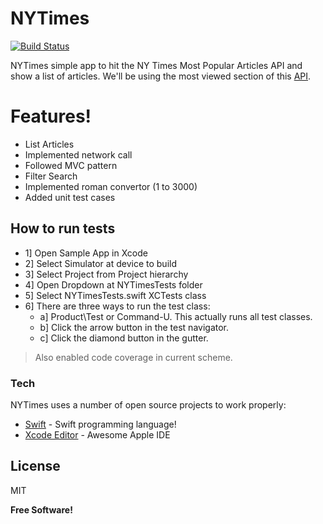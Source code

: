 # NYTimes

[![Build Status](https://travis-ci.org/joemccann/dillinger.svg?branch=master)](https://travis-ci.org/joemccann/dillinger)

NYTimes simple app to hit the NY Times Most Popular Articles API and show a list of articles.
We'll be using the most viewed section of this [API].

# Features!

- List Articles
- Implemented network call
- Followed MVC pattern
- Filter Search
- Implemented roman convertor (1 to 3000)
- Added unit test cases

## How to run tests
- 1] Open Sample App in Xcode
- 2] Select Simulator at device to build
- 3] Select Project from Project hierarchy 
- 4] Open Dropdown at NYTimesTests folder
- 5] Select NYTimesTests.swift XCTests class
- 6] There are three ways to run the test class:
   - a] Product\Test or Command-U. This actually runs all test classes.
   - b] Click the arrow button in the test navigator.
   - c] Click the diamond button in the gutter.
    
> Also enabled code coverage in current scheme.

### Tech

NYTimes uses a number of open source projects to work properly:

* [Swift] - Swift programming language!
* [Xcode Editor] - Awesome Apple IDE

License
----

MIT


**Free Software!**

[//]: # (These are reference links used in the body of this note and get stripped out when the markdown processor does its job. There is no need to format nicely because it shouldn't be seen. Thanks SO - http://stackoverflow.com/questions/4823468/store-comments-in-markdown-syntax)

[API]: <http://api.nytimes.com/svc/mostpopular/v2/mostviewed/{section}/{period}.json?apikey=sample-key>
[Swift]: <https://developer.apple.com/swift/>
[Xcode Editor]: <https://developer.apple.com/xcode/ide/>
